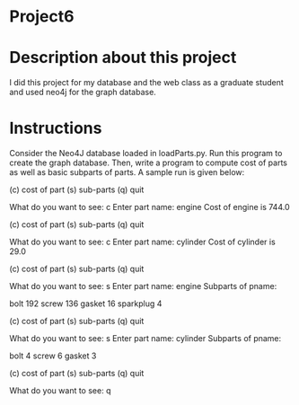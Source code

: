# Project6

# Description about this project 

I did this project for my database and the web class as a graduate student and used neo4j for the graph database.

# Instructions

Consider the Neo4J database loaded in loadParts.py. Run this program to create the graph database. Then, write a program to compute cost of parts as well as basic subparts of parts. A sample run is given below:


(c) cost of part
(s) sub-parts
(q) quit

What do you want to see: c
Enter part name: engine
Cost of engine is 744.0

(c) cost of part
(s) sub-parts
(q) quit

What do you want to see: c
Enter part name: cylinder
Cost of cylinder is 29.0

(c) cost of part
(s) sub-parts
(q) quit

What do you want to see: s
Enter part name: engine
Subparts of pname: 

bolt 192
screw 136
gasket 16
sparkplug 4


(c) cost of part
(s) sub-parts
(q) quit

What do you want to see: s
Enter part name: cylinder
Subparts of pname: 

bolt 4
screw 6
gasket 3


(c) cost of part
(s) sub-parts
(q) quit

What do you want to see: q
